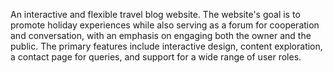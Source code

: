 An interactive and flexible travel blog website. The website's goal is to promote holiday experiences while also serving as a forum for cooperation and conversation, with an emphasis on engaging both the owner and the public. The primary features include interactive design, content exploration, a contact page for queries, and support for a wide range of user roles.
